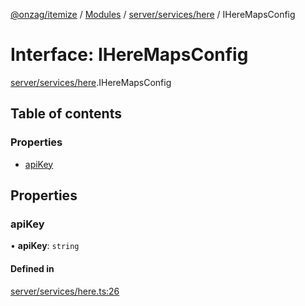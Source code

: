 [@onzag/itemize](../README.md) / [Modules](../modules.md) / [server/services/here](../modules/server_services_here.md) / IHereMapsConfig

# Interface: IHereMapsConfig

[server/services/here](../modules/server_services_here.md).IHereMapsConfig

## Table of contents

### Properties

- [apiKey](server_services_here.IHereMapsConfig.md#apikey)

## Properties

### apiKey

• **apiKey**: `string`

#### Defined in

[server/services/here.ts:26](https://github.com/onzag/itemize/blob/5c2808d3/server/services/here.ts#L26)
